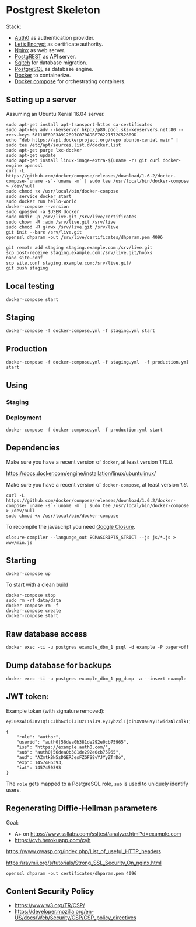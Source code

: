 # Postgrest Skeleton

Stack:

* [Auth0](https://auth0.com/) as authentication provider.
* [Let’s Encrypt](https://letsencrypt.org/) as certificate authority.
* [Nginx](http://nginx.org/) as web server.
* [PostgREST](http://postgrest.com/) as API server.
* [Sqitch](http://sqitch.org/) for database migration.
* [PostgreSQL](http://www.postgresql.org/) as database engine.
* [Docker](https://www.docker.com/) to containerize.
* [Docker compose](https://docs.docker.com/compose/) for orchestrating containers.

## Setting up a server

Assuming an Ubuntu Xenial 16.04 server.

	sudo apt-get install apt-transport-https ca-certificates
	sudo apt-key adv --keyserver hkp://p80.pool.sks-keyservers.net:80 --recv-keys 58118E89F3A912897C070ADBF76221572C52609D
	echo "deb https://apt.dockerproject.org/repo ubuntu-xenial main" | sudo tee /etc/apt/sources.list.d/docker.list
	sudo apt-get purge lxc-docker
	sudo apt-get update
	sudo apt-get install linux-image-extra-$(uname -r) git curl docker-engine openssl
	curl -L https://github.com/docker/compose/releases/download/1.6.2/docker-compose-`uname -s`-`uname -m` | sudo tee /usr/local/bin/docker-compose > /dev/null
	sudo chmod +x /usr/local/bin/docker-compose
	sudo service docker start
	sudo docker run hello-world
	docker-compose --version
	sudo gpasswd -a $USER docker
	sudo mkdir -p /srv/live.git /srv/live/certificates
	sudo chown -R :adm /srv/live.git /srv/live
	sudo chmod -R g+rwx /srv/live.git /srv/live
	git init --bare /srv/live.git
	openssl dhparam -out /srv/live/certificates/dhparam.pem 4096

	git remote add staging staging.example.com:/srv/live.git
	scp post-receive staging.example.com:/srv/live.git/hooks
	nano site.conf
	scp site.conf staging.example.com:/srv/live.git/
	git push staging

## Local testing

	docker-compose start

## Staging

	docker-compose -f docker-compose.yml -f staging.yml start

## Production

	docker-compose -f docker-compose.yml -f staging.yml  -f production.yml start

## Using




### Staging

	

### Deployment

	docker-compose -f docker-compose.yml -f production.yml start


## Dependencies

Make sure you have a recent version of `docker`, at least version *1.10.0*.

https://docs.docker.com/engine/installation/linux/ubuntulinux/


Make sure you have a recent version of `docker-compose`, at least version *1.6*.

	curl -L https://github.com/docker/compose/releases/download/1.6.2/docker-compose-`uname -s`-`uname -m` | sudo tee /usr/local/bin/docker-compose > /dev/null
	sudo chmod +x /usr/local/bin/docker-compose

To recompile the javascript you need [Google Closure](https://github.com/google/closure-compiler).

	closure-compiler --language_out ECMASCRIPT5_STRICT --js js/*.js > www/min.js

## Starting

	docker-compose up

To start with a clean build

	docker-compose stop
	sudo rm -rf data/data
	docker-compose rm -f
	docker-compose create
	docker-compose start

## Raw database access

	docker exec -ti -u postgres example_dbm_1 psql -d example -P pager=off

## Dump database for backups

	docker exec -ti -u postgres example_dbm_1 pg_dump -a --insert example

## JWT token:

Example token (with signature removed):

```
eyJ0eXAiOiJKV1QiLCJhbGciOiJIUzI1NiJ9.eyJyb2xlIjoiYXV0aG9yIiwidXNlcmlkIjoiYXV0aDB8NTZkZWEwYjM4MWRlMjkyZTBjYjc1OTY1IiwiaXNzIjoiaHR0cHM6Ly9vcGVuZXRoLmF1dGgwLmNvbS8iLCJzdWIiOiJhdXRoMHw1NmRlYTBiMzgxZGUyOTJlMGNiNzU5NjUiLCJhdWQiOiJBWm10a0JONXpER0VSSmVzRlpHRlM4dllKWXlaVHJEbyIsImV4cCI6MTQ1NzQ4NjM5MywiaWF0IjoxNDU3NDUwMzkzfQ.2DIZz2bf19Jr9UaNA3DLl263JqzXvrAUky3Vr_ZgIbQ
```

```
{
	"role": "author",
	"userid": "auth0|56dea0b381de292e0cb75965",
	"iss": "https://example.auth0.com/",
	"sub": "auth0|56dea0b381de292e0cb75965",
	"aud": "AZmtkBN5zDGERJesFZGFS8vYJYyZTrDo",
	"exp": 1457486393,
	"iat": 1457450393
}
```

The `role` gets mapped to a PostgreSQL role, `sub` is used to uniquely identify
users.


## Regenerating Diffie-Hellman parameters

Goal:

* A+ on <https://www.ssllabs.com/ssltest/analyze.html?d=example.com>
* <https://cyh.herokuapp.com/cyh>

<https://www.owasp.org/index.php/List_of_useful_HTTP_headers>

<https://raymii.org/s/tutorials/Strong_SSL_Security_On_nginx.html>

	openssl dhparam -out certificates/dhparam.pem 4096


## Content Security Policy

* <https://www.w3.org/TR/CSP/>
* <https://developer.mozilla.org/en-US/docs/Web/Security/CSP/CSP_policy_directives>
